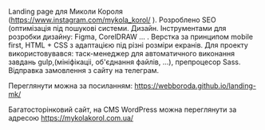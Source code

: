 Landing page  для Миколи Короля (https://www.instagram.com/mykola_korol/ ).
Розроблено 
SEO (оптимізація під пошукові системи. 
Дизайн. 
Інструментами для розробки дизайну: Figma, CorelDRAW ... . 
Верстка за принципом mobile first, HTML + CSS з адаптацією під різні розміри екранів. 
Для проекту використовувався: таск-менеджер для автоматичного виконання завдань gulp,(мініфікаціі, об'єднання файлів, ...), препроцесор Sass. 
Відправка замовлення з сайту на телеграм.

Переглянути можна за посиланням: https://webboroda.github.io/landing-mk/

Багатосторінковий сайт, на  CMS WordPress можна переглянути за адресою https://mykolakorol.com.ua/

